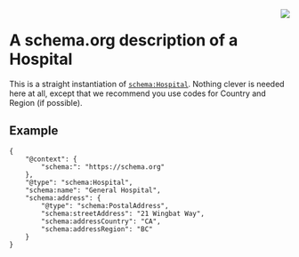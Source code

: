 <img src="https://consensas-aws.s3.amazonaws.com/icons/passports-github.png" align="right" />

# A schema.org description of a Hospital

This is a straight instantiation of [`schema:Hospital`](https://schema.org/Hospital).
Nothing clever is needed here at all, except that we 
recommend you use codes for Country and Region (if possible).

## Example

	{
        "@context": {
	        "schema:": "https://schema.org"
        },
        "@type": "schema:Hospital",
        "schema:name": "General Hospital",
        "schema:address": {
            "@type": "schema:PostalAddress",
            "schema:streetAddress": "21 Wingbat Way",
            "schema:addressCountry": "CA",
            "schema:addressRegion": "BC"
        }
    }
    
 

